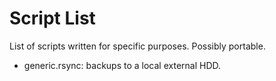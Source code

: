 # Script List

List of scripts written for specific purposes. Possibly portable.

* generic.rsync: backups to a local external HDD.

